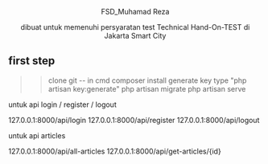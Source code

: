 <p align="center">FSD_Muhamad Reza</p>

<p align="center">
dibuat untuk memenuhi persyaratan test Technical Hand-On-TEST di Jakarta Smart City
</p>

## first step

>> clone git
-- in cmd
>> composer install
>> generate key type "php artisan key:generate"
>> php artisan migrate
>> php artisan serve

untuk api login / register / logout

127.0.0.1:8000/api/login
127.0.0.1:8000/api/register
127.0.0.1:8000/api/logout

untuk api articles

127.0.0.1:8000/api/all-articles
127.0.0.1:8000/api/get-articles/{id}

